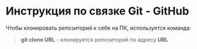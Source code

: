 # Инструкция по связке Git - GitHub

Чтобы клонировать репозиторий к себе на ПК, используется команда:
> **git clone URL** - клонируется репозиторий по адресу **URL**

